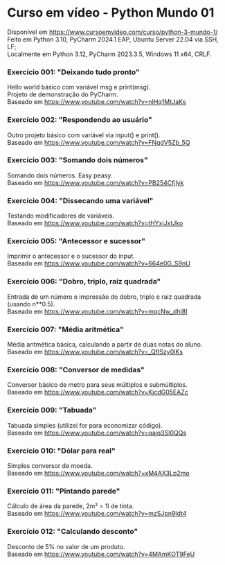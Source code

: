 # Curso em vídeo - Python Mundo 01
Disponível em https://www.cursoemvideo.com/curso/python-3-mundo-1/<br>
Feito em Python 3.10, PyCharm 2024.1 EAP, Ubuntu Server 22.04 via SSH, LF;<br>
Localmente em Python 3.12, PyCharm 2023.3.5, Windows 11 x64, CRLF.

### Exercício 001: "Deixando tudo pronto"
Hello world básico com variável msg e print(msg).<br>
Projeto de demonstração do PyCharm.<br>
Baseado em https://www.youtube.com/watch?v=nIHq1MtJaKs
### Exercício 002: "Respondendo ao usuário"
Outro projeto básico com variável via input() e print().<br>
Baseado em https://www.youtube.com/watch?v=FNqdV5Zb_5Q
### Exercício 003: "Somando dois números"
Somando dois números. Easy peasy.<br>
Baseado em https://www.youtube.com/watch?v=PB254Cfjlyk
### Exercício 004: "Dissecando uma variável"
Testando modificadores de variáveis.<br>
Baseado em https://www.youtube.com/watch?v=tHYxjJxtJko
### Exercício 005: "Antecessor e sucessor"
Imprimir o antecessor e o sucessor do input.<br>
Baseado em https://www.youtube.com/watch?v=664e0G_S9nU
### Exercício 006: "Dobro, triplo, raiz quadrada"
Entrada de um número e impressão do dobro, triplo e raiz quadrada (usando n**0.5).<br>
Baseado em https://www.youtube.com/watch?v=mqcNw_dhl8I
### Exercício 007: "Média aritmética"
Média aritmética básica, calculando a partir de duas notas do aluno.<br>
Baseado em https://www.youtube.com/watch?v=_QfISzy0IKs
### Exercício 008: "Conversor de medidas"
Conversor básico de metro para seus múltiplos e submúltiplos.<br>
Baseado em https://www.youtube.com/watch?v=KjcdG05EAZc
### Exercício 009: "Tabuada"
Tabuada simples (utilizei for para economizar código).<br>
Baseado em https://www.youtube.com/watch?v=qajq3SI0QQs
### Exercício 010: "Dólar para real"
Simples conversor de moeda.<br>
Baseado em https://www.youtube.com/watch?=xM4AX3Lp2mo
### Exercício 011: "Pintando parede"
Cálculo de área da parede, 2m² = 1l de tinta.<br>
Baseado em https://www.youtube.com/watch?v=mzSJpn9ldt4
### Exercício 012: "Calculando desconto"
Desconto de 5% no valor de um produto.<br>
Baseado em https://www.youtube.com/watch?v=4MAmKOT9FeU